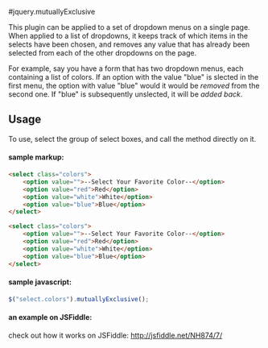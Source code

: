 #jquery.mutuallyExclusive

This plugin can be applied to a set of dropdown menus on a single page. When applied to a list of dropdowns, it keeps track of which items in the selects have been chosen, and removes any value that has already been selected from each of the other dropdowns on the page. 

For example, say you have a form that has two dropdown menus, each containing a list of colors. If an option with the value "blue" is slected in the first menu, the option with value "blue" would it would be *removed* from the second one. If "blue" is subsequently unslected, it will be *added back*.

## Usage

To use, select the group of select boxes, and call the method directly on it. 

#### sample markup:

```HTML
<select class="colors">
    <option value="">--Select Your Favorite Color--</option>
    <option value="red">Red</option>
    <option value="white">White</option>
    <option value="blue">Blue</option> 
</select>

<select class="colors">
    <option value="">--Select Your Favorite Color--</option>
    <option value="red">Red</option>
    <option value="white">White</option>
    <option value="blue">Blue</option> 
</select>
```

#### sample javascript:

```Javascript
$("select.colors").mutuallyExclusive();
```

#### an example on JSFiddle:
check out how it works on JSFiddle:
http://jsfiddle.net/NH874/7/



